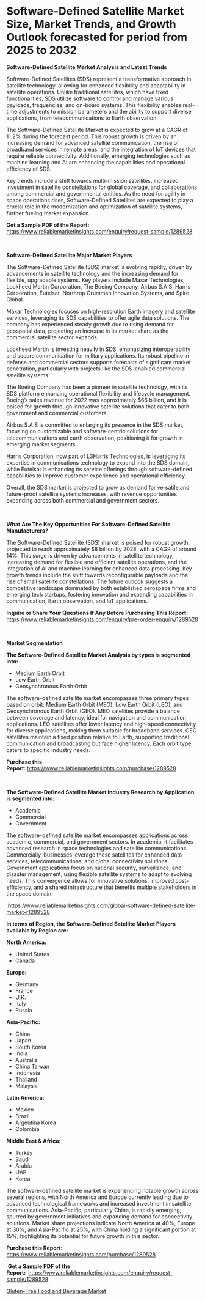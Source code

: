 <p><h1>Software-Defined Satellite Market Size, Market Trends, and Growth Outlook forecasted for period from 2025 to 2032</h1></p><p><strong>Software-Defined Satellite Market Analysis and Latest Trends</strong></p>
<p><p>Software-Defined Satellites (SDS) represent a transformative approach in satellite technology, allowing for enhanced flexibility and adaptability in satellite operations. Unlike traditional satellites, which have fixed functionalities, SDS utilize software to control and manage various payloads, frequencies, and on-board systems. This flexibility enables real-time adjustments to mission parameters and the ability to support diverse applications, from telecommunications to Earth observation.</p><p>The Software-Defined Satellite Market is expected to grow at a CAGR of 11.2% during the forecast period. This robust growth is driven by an increasing demand for advanced satellite communication, the rise of broadband services in remote areas, and the integration of IoT devices that require reliable connectivity. Additionally, emerging technologies such as machine learning and AI are enhancing the capabilities and operational efficiency of SDS. </p><p>Key trends include a shift towards multi-mission satellites, increased investment in satellite constellations for global coverage, and collaborations among commercial and governmental entities. As the need for agility in space operations rises, Software-Defined Satellites are expected to play a crucial role in the modernization and optimization of satellite systems, further fueling market expansion.</p></p>
<p><strong>Get a Sample PDF of the Report:&nbsp;</strong> <a href="https://www.reliablemarketinsights.com/enquiry/request-sample/1289528?utm_campaign=2210&utm_medium=2&utm_source=Github&utm_content=ia&utm_term=29032025&utm_id=software-defined-satellite">https://www.reliablemarketinsights.com/enquiry/request-sample/1289528</a></p>
<p>&nbsp;</p>
<p><strong>Software-Defined Satellite Major Market Players</strong></p>
<p><p>The Software-Defined Satellite (SDS) market is evolving rapidly, driven by advancements in satellite technology and the increasing demand for flexible, upgradable systems. Key players include Maxar Technologies, Lockheed Martin Corporation, The Boeing Company, Airbus S.A.S, Harris Corporation, Eutelsat, Northrop Grumman Innovation Systems, and Spire Global. </p><p>Maxar Technologies focuses on high-resolution Earth imagery and satellite services, leveraging its SDS capabilities to offer agile data solutions. The company has experienced steady growth due to rising demand for geospatial data, projecting an increase in its market share as the commercial satellite sector expands.</p><p>Lockheed Martin is investing heavily in SDS, emphasizing interoperability and secure communication for military applications. Its robust pipeline in defense and commercial sectors supports forecasts of significant market penetration, particularly with projects like the SDS-enabled commercial satellite systems.</p><p>The Boeing Company has been a pioneer in satellite technology, with its SDS platform enhancing operational flexibility and lifecycle management. Boeing’s sales revenue for 2022 was approximately $66 billion, and it is poised for growth through innovative satellite solutions that cater to both government and commercial customers.</p><p>Airbus S.A.S is committed to enlarging its presence in the SDS market, focusing on customizable and software-centric solutions for telecommunications and earth observation, positioning it for growth in emerging market segments.</p><p>Harris Corporation, now part of L3Harris Technologies, is leveraging its expertise in communications technology to expand into the SDS domain, while Eutelsat is enhancing its service offerings through software-defined capabilities to improve customer experience and operational efficiency.</p><p>Overall, the SDS market is projected to grow as demand for versatile and future-proof satellite systems increases, with revenue opportunities expanding across both commercial and government sectors.</p></p>
<p>&nbsp;</p>
<p><strong>What Are The Key Opportunities For Software-Defined Satellite Manufacturers?</strong></p>
<p><p>The Software-Defined Satellite (SDS) market is poised for robust growth, projected to reach approximately $8 billion by 2028, with a CAGR of around 14%. This surge is driven by advancements in satellite technology, increasing demand for flexible and efficient satellite operations, and the integration of AI and machine learning for enhanced data processing. Key growth trends include the shift towards reconfigurable payloads and the rise of small satellite constellations. The future outlook suggests a competitive landscape dominated by both established aerospace firms and emerging tech startups, fostering innovation and expanding capabilities in communication, Earth observation, and IoT applications.</p></p>
<p><strong>Inquire or Share Your Questions If Any Before Purchasing This Report:</strong> <a href="https://www.reliablemarketinsights.com/enquiry/pre-order-enquiry/1289528?utm_campaign=2210&utm_medium=2&utm_source=Github&utm_content=ia&utm_term=29032025&utm_id=software-defined-satellite">https://www.reliablemarketinsights.com/enquiry/pre-order-enquiry/1289528</a></p>
<p>&nbsp;</p>
<p><strong>Market Segmentation</strong></p>
<p><strong>The Software-Defined Satellite Market Analysis by types is segmented into:</strong></p>
<p><ul><li>Medium Earth Orbit</li><li>Low Earth Orbit</li><li>Geosynchronous Earth Orbit</li></ul></p>
<p><p>The software-defined satellite market encompasses three primary types based on orbit: Medium Earth Orbit (MEO), Low Earth Orbit (LEO), and Geosynchronous Earth Orbit (GEO). MEO satellites provide a balance between coverage and latency, ideal for navigation and communication applications. LEO satellites offer lower latency and high-speed connectivity for diverse applications, making them suitable for broadband services. GEO satellites maintain a fixed position relative to Earth, supporting traditional communication and broadcasting but face higher latency. Each orbit type caters to specific industry needs.</p></p>
<p><strong>Purchase this Report:&nbsp;</strong><a href="https://www.reliablemarketinsights.com/purchase/1289528?utm_campaign=2210&utm_medium=2&utm_source=Github&utm_content=ia&utm_term=29032025&utm_id=software-defined-satellite">https://www.reliablemarketinsights.com/purchase/1289528</a></p>
<p>&nbsp;</p>
<p><strong>The Software-Defined Satellite Market Industry Research by Application is segmented into:</strong></p>
<p><ul><li>Academic</li><li>Commercial</li><li>Government</li></ul></p>
<p><p>The software-defined satellite market encompasses applications across academic, commercial, and government sectors. In academia, it facilitates advanced research in space technologies and satellite communications. Commercially, businesses leverage these satellites for enhanced data services, telecommunications, and global connectivity solutions. Government applications focus on national security, surveillance, and disaster management, using flexible satellite systems to adapt to evolving needs. This convergence allows for innovative solutions, improved cost-efficiency, and a shared infrastructure that benefits multiple stakeholders in the space domain.</p></p>
<p><a href="https://www.reliablemarketinsights.com/global-software-defined-satellite-market-r1289528?utm_campaign=2210&utm_medium=2&utm_source=Github&utm_content=ia&utm_term=29032025&utm_id=software-defined-satellite">&nbsp;https://www.reliablemarketinsights.com/global-software-defined-satellite-market-r1289528</a></p>
<p><strong>In terms of Region, the Software-Defined Satellite Market Players available by Region are:</strong></p>
<p>
    <p> <strong> North America: </strong>
        <ul>
            <li>United States</li>
            <li>Canada</li>
        </ul>
        </p> 
    <p> <strong> Europe: </strong>
        <ul>
            <li>Germany</li>
            <li>France</li>
            <li>U.K.</li>
            <li>Italy</li>
            <li>Russia</li>
        </ul>
        </p> 
    <p> <strong> Asia-Pacific: </strong>
        <ul>
            <li>China</li>
            <li>Japan</li>
            <li>South Korea</li>
            <li>India</li>
            <li>Australia</li>
            <li>China Taiwan</li>
            <li>Indonesia</li>
            <li>Thailand</li>
            <li>Malaysia</li>
        </ul>
        </p> 
    <p> <strong> Latin America: </strong>
        <ul>
            <li>Mexico</li>
            <li>Brazil</li>
            <li>Argentina Korea</li>
            <li>Colombia</li>
        </ul>
        </p> 
    <p> <strong> Middle East & Africa: </strong>
        <ul>
            <li>Turkey</li>
            <li>Saudi</li>
            <li>Arabia</li>
            <li>UAE</li>
            <li>Korea</li>
        </ul>
    </p>
    </p>
<p><p>The software-defined satellite market is experiencing notable growth across several regions, with North America and Europe currently leading due to advanced technological frameworks and increased investment in satellite communications. Asia-Pacific, particularly China, is rapidly emerging, spurred by government initiatives and expanding demand for connectivity solutions. Market share projections indicate North America at 40%, Europe at 30%, and Asia-Pacific at 25%, with China holding a significant portion at 15%, highlighting its potential for future growth in this sector.</p></p>
<p><strong>Purchase this Report: </strong><a href="https://www.reliablemarketinsights.com/purchase/1289528?utm_campaign=2210&utm_medium=2&utm_source=Github&utm_content=ia&utm_term=29032025&utm_id=software-defined-satellite">https://www.reliablemarketinsights.com/purchase/1289528</a></p>
<p>&nbsp;<strong>Get a Sample PDF of the Report:&nbsp;&nbsp;</strong><a href="https://www.reliablemarketinsights.com/enquiry/request-sample/1289528?utm_campaign=2210&utm_medium=2&utm_source=Github&utm_content=ia&utm_term=29032025&utm_id=software-defined-satellite">https://www.reliablemarketinsights.com/enquiry/request-sample/1289528</a></p>
<p><strong></strong></p>
<p><p><a href="https://github.com/NarcisoFerry/Market-Research-Report-List-2/blob/main/gluten-free-food-and-beverage-market.md?utm_campaign=2210&utm_medium=2&utm_source=Github&utm_content=ia&utm_term=29032025&utm_id=software-defined-satellite">Gluten-Free Food and Beverage Market</a></p></p>